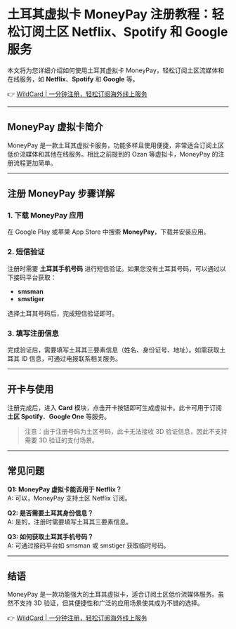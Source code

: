 # 土耳其虚拟卡 MoneyPay 注册教程：轻松订阅土区 Netflix、Spotify 和 Google 服务

本文将为您详细介绍如何使用土耳其虚拟卡 MoneyPay，轻松订阅土区流媒体和在线服务，如 **Netflix**、**Spotify** 和 **Google** 等。

👉 [WildCard | 一分钟注册，轻松订阅海外线上服务](https://bbtdd.com/WildCard)

---

## MoneyPay 虚拟卡简介

MoneyPay 是一款土耳其虚拟卡服务，功能多样且使用便捷，非常适合订阅土区低价流媒体和其他在线服务。相比之前提到的 Ozan 等虚拟卡，MoneyPay 的注册流程更加简单。

---

## 注册 MoneyPay 步骤详解

### 1. 下载 MoneyPay 应用

在 Google Play 或苹果 App Store 中搜索 **MoneyPay**，下载并安装应用。

### 2. 短信验证

注册时需要 **土耳其手机号码** 进行短信验证。如果您没有土耳其号码，可以通过以下接码平台获取：

- **smsman**
- **smstiger**

选择土耳其号码后，完成短信验证即可。

### 3. 填写注册信息

完成验证后，需要填写土耳其三要素信息（姓名、身份证号、地址）。如需获取土耳其 ID 信息，可通过电报联系相关服务。

---

## 开卡与使用

注册完成后，进入 **Card** 模块，点击开卡按钮即可生成虚拟卡。此卡可用于订阅 **土区 Spotify**、**Google One** 等服务。

> 注意：由于注册号码为土区号码，此卡无法接收 3D 验证信息，因此不支持需要 3D 验证的支付场景。

---

## 常见问题

**Q1: MoneyPay 虚拟卡能否用于 Netflix？**  
A: 可以，MoneyPay 支持土区 Netflix 订阅。

**Q2: 是否需要土耳其身份信息？**  
A: 是的，注册时需要填写土耳其三要素信息。

**Q3: 如何获取土耳其手机号码？**  
A: 可通过接码平台如 smsman 或 smstiger 获取临时号码。

---

## 结语

MoneyPay 是一款功能强大的土耳其虚拟卡，适合订阅土区低价流媒体服务。虽然不支持 3D 验证，但其便捷性和广泛的应用场景使其成为不错的选择。

👉 [WildCard | 一分钟注册，轻松订阅海外线上服务](https://bbtdd.com/WildCard)